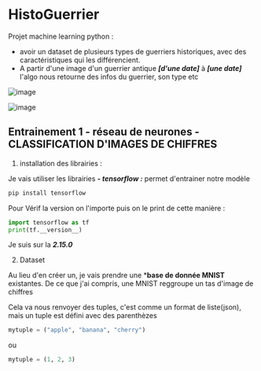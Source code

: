 # HistoGuerrier

Projet machine learning python : 
- avoir un dataset de plusieurs types de guerriers historiques, avec des caractéristiques qui les différencient.
- A partir d'une image d'un guerrier antique ***[d'une date]*** à ***[une date]*** l'algo nous retourne des infos du guerrier, son type etc

![image](https://github.com/adbme/HistoGuerrier/assets/98839796/11109e44-335c-4fbb-8a7c-4a2cd1ad0fda)

![image](https://github.com/adbme/HistoGuerrier/assets/98839796/2d277142-ae59-4246-92f2-b8c88b62e34d)


## Entrainement 1 - réseau de neurones - CLASSIFICATION D'IMAGES DE CHIFFRES    
1. installation des librairies : 

Je vais utiliser les librairies
***- tensorflow :*** permet d'entrainer notre modèle

```python
pip install tensorflow
```

Pour Vérif la version on l'importe puis on le print de cette manière :

```python
import tensorflow as tf
print(tf.__version__)
```

Je suis sur la ***2.15.0***

2. Dataset

Au lieu d'en créer un, je vais prendre une ***base de donnée MNIST** existantes. De ce que j'ai compris, une MNIST reggroupe un tas d'image de chiffres 

Cela va nous renvoyer des tuples, c'est comme un format de liste(json), mais un tuple est défini avec des parenthèzes
```python
mytuple = ("apple", "banana", "cherry")
```
ou
```python
mytuple = (1, 2, 3)
```

